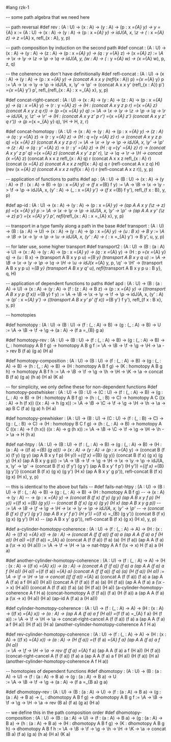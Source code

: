 #lang rzk-1

-- some path algebra that we need here

-- path reversal
#def rev : (A : U) -> (x : A) -> (y : A) -> (p : x =_{A} y) -> y =_{A} x
  := \(A : U) -> \(x : A) -> \(y : A) -> \(p : x =_{A} y) 
  -> idJ(A, x, \z -> \(_ : x =_{A} z) -> z =_{A} x, refl_{x : A}, y, p)

-- path composition by induction on the second path
#def concat : (A : U) -> (x : A) -> (y : A) -> (z : A) -> (p : x =_{A} y) -> (q : y =_{A} z) -> (x =_{A} z)
  := \A -> \x -> \y -> \z -> \p -> \q -> idJ(A, y, \(w : A) -> \(_ : y =_{A} w) -> (x =_{A} w), p, z, q)

-- the coherence we don't have definitionally
#def refl-concat : (A : U) -> (x : A) -> (y : A) -> (p : x =_{A} y) -> (concat A x x y (refl_{x : A}) p) =_{x =_{A} y} p
    := \A -> \x -> \y -> \p -> idJ(A, x, \y' -> \p' -> (concat A x x y' (refl_{x : A}) p') =_{x =_{A} y'} p', refl_{refl_{x : A} : x =_{A} x}, y, p)

#def concat-right-cancel : (A : U) -> (x : A) -> (y : A) -> (z : A) -> (p : x =_{A} y) -> (q : x =_{A} y) -> (r : y =_{A} z)
    -> (H : (concat A x y z p r) =_{x =_{A} z} (concat A x y z q r)) -> (p =_{x =_{A} y} q)
    := \A -> \x -> \y -> \z -> \p -> \q -> \r -> idJ(A, y, \z' -> \r' -> (H : (concat A x y z' p r') =_{x =_{A} z'} (concat A x y z' q r')) -> (p =_{x =_{A} y} q), \H -> H, z, r)    

#def concat-homotopy : (A : U) -> (x : A) -> (y : A) -> (p : x =_{A} y) -> (z : A) -> (q : y =_{A} z) -> (r : y =_{A} z)
    -> (H : q =_{y =_{A} z} r) -> (concat A x y z p q) =_{x =_{A} z} (concat A x y z p r)
    := \A -> \x -> \y -> \p -> idJ(A, x, \y' -> \p' -> (z : A) -> (q : y' =_{A} z) -> (r : y' =_{A} z) -> (H : q =_{y' =_{A} z} r) -> (concat A x y' z p' q) =_{x =_{A} z} (concat A x y' z p' r), \z -> \q -> \r -> \H -> concat (x =_{A} z) (concat A x x z refl_{x : A} q) r (concat A x x z refl_{x : A} r) (concat (x =_{A} z) (concat A x x z refl_{x : A} q) q r (refl-concat A x z q) H) (rev (x =_{A} z) (concat A x x z refl_{x : A} r) r (refl-concat A x z r)), y, p)

-- application of functions to paths
#def ap : (A : U) -> (B : U) -> (x : A) -> (y : A) -> (f : (x : A) -> B) -> (p : x =_{A} y) -> (f x =_{B} f y)
  := \A -> \B -> \x -> \y -> \f -> \p -> idJ(A, x, \(y' : A) -> \(_ : x =_{A} y') -> (f x =_{B} f y'), refl_{f x : B}, y, p)

#def ap-id : (A : U) -> (x : A) -> (y : A) -> (p : x =_{A} y) -> (ap A A x y (\z -> z) p) =_{x =_{A} y} p
    := \A -> \x -> \y -> \p -> idJ(A, x, \y' -> \p' -> (ap A A x y' (\z -> z) p') =_{x =_{A} y'} p', refl_{refl_{x : A} : x =_{A} x}, y, p)

-- transport in a type family along a path in the base
#def transport : (A : U) -> (B : (a : A) -> U) -> (x : A) -> (y : A) -> (p : x =_{A} y) -> (u : B x) -> B y
  := \A -> \B -> \x -> \y -> \p -> \u -> idJ(A, x, \(y' : A) -> \(_ : x =_{A} y') -> B y', u, y, p)

-- for later use, some higher transport
#def transport2 : (A : U) -> (B : (a : A) -> U) -> (x : A) -> (y : A) -> (p : x =_{A} y) -> (q : x =_{A} y) 
  -> (H : p =_{x =_{A} y} q) -> (u : B x) -> (transport A B x y p u) =_{B y} (transport A B x y q u)
  := \A -> \B -> \x -> \y -> \p -> \q -> \H -> \u -> idJ(x =_{A} y, p, \q' -> \H' -> (transport A B x y p u) =_{B y} (transport A B x y q' u), refl_{transport A B x y p u : B y}, q, H)  

-- application of dependent functions to paths
#def apd : (A : U) -> (B : (a : A) -> U) -> (x : A) -> (y : A) -> (f : (z : A) -> B z) -> (p : x =_{A} y) 
  -> ((transport A B x y p (f x)) =_{B y} f y)
  := \A -> \B -> \x -> \y -> \f -> \p -> idJ(A, x, \(y' : A) -> \(p' : x =_{A} y') 
  -> ((transport A B x y' p' (f x)) =_{B y'} f y'), refl_{f x : B x}, y, p)

-- homotopies

#def homotopy : (A : U) -> (B : U) -> (f : (_ : A) -> B) -> (g : (_ : A) -> B) -> U
    := \A -> \B -> \f -> \g -> (a : A) -> (f a =_{B} g a)
    
#def homotopy-rev : (A : U) -> (B : U) -> (f : (_ : A) -> B) -> (g : (_ : A) -> B) 
    -> (_ : homotopy A B f g) -> homotopy A B g f
    := \A -> \B -> \f -> \g -> \H -> \a -> rev B (f a) (g a) (H a)

#def homotopy-composition : (A : U) -> (B : U) -> (f : (_ : A) -> B) -> (g : (_ : A) -> B) -> (h : (_ : A) -> B)
    -> (H : homotopy A B f g) -> (K : homotopy A B g h) -> homotopy A B f h
    := \A -> \B -> \f -> \g -> \h -> \H -> \K -> \a -> concat B (f a) (g a) (h a) (H a) (K a)

-- for simplicity, we only define these for non-dependent functions
#def homotopy-postwhisker : (A : U) -> (B : U) -> (C : U) -> (f : (_ : A) -> B) -> (g : (_ : A) -> B) 
    -> (H : homotopy A B f g) -> (h : (_ : B) -> C) -> homotopy A C (\(x : A) -> h (f x)) (\(x : A) -> h (g x))
    := \A -> \B -> \C -> \f -> \g -> \H -> \h -> \a -> ap B C (f a) (g a) h (H a)

#def homotopy-prewhisker : (A : U) -> (B : U) -> (C : U) -> (f : (_ : B) -> C) -> (g : (_ : B) -> C) 
    -> (H : homotopy B C f g) -> (h : (_ : A) -> B) -> homotopy A C (\(x : A) -> f (h x)) (\(x : A) -> g (h x))
    := \A -> \B -> \C -> \f -> \g -> \H -> \h -> \a -> H (h a)

#def nat-htpy : (A : U) -> (B : U) -> (f : (_ : A) -> B) -> (g : (_ : A) -> B) -> (H : (a : A) -> ((f a) =_{B} (g a))) 
    -> (x : A) -> (y : A) -> (p : x =_{A} y) -> (concat B (f x) (f y) (g y) (ap A B x y f p) (H y)) =_{(f x) =_{B} (g y)} 
    (concat B (f x) (g x) (g y) (H x) (ap A B x y g p))
    := \A -> \B -> \f -> \g -> \H -> \x -> \y -> \p -> idJ(A, x, \y' -> \p' -> (concat B (f x) (f y') (g y') (ap A B x y' f p') (H y')) =_{(f x) =_{B} (g y')} (concat B (f x) (g x) (g y') (H x) (ap A B x y' g p')), refl-concat B (f x) (g x) (H x), y, p)

-- this is identical to the above but fails
-- #def fails-nat-htpy : (A : U) -> (B : U) -> (f : (_ : A) -> B) -> (g : (_ : A) -> B) -> (H : homotopy A B f g)
--  -> (x : A) -> (y : A)
--    -> (p : x =_{A} y) -> (concat B (f x) (f y) (g y) (ap A B x y f p) (H y)) =_{(f x) =_{B} (g y)} 
--    (concat B (f x) (g x) (g y) (H x) (ap A B x y g p))
--    := \A -> \B -> \f -> \g -> \H -> \x -> \y -> \p -> idJ(A, x, \y' -> \p' 
--     -> (concat B (f x) (f y') (g y') (ap A B x y' f p') (H y')) =_{(f x) =_{B} (g y')} (concat B (f x) (g x) (g y') (H x) 
--    (ap A B x y' g p')), refl-concat B (f x) (g x) (H x), y, p)

#def a-cylinder-homotopy-coherence : (A : U) -> (f : (_ : A) -> A) -> (H : (x : A) -> ((f x) =_{A} x)) -> (a : A) 
    -> (concat A (f (f a)) (f a) a (ap A A (f a) a f (H a)) (H a)) =_{(f (f a)) =_{A} a} (concat A (f (f a)) (f a) (a) (H (f a)) (ap A A (f a) a (\x -> x) (H a)))
    := \A -> \f -> \H -> \a -> nat-htpy A A f (\x -> x) H (f a) a (H a)

#def another-cylinder-homotopy-coherence : (A : U) -> (f : (_ : A) -> A) -> (H : (x : A) -> ((f x) =_{A} x)) -> (a : A) 
    -> (concat A (f (f a)) (f a) a (ap A A (f a) a f (H a)) (H a)) =_{(f (f a)) =_{A} a} 
    (concat A (f (f a)) (f a) (a) (H (f a)) (H a))
    := \A -> \f -> \H -> \a -> concat ((f (f a)) =_{A} a) (concat A (f (f a)) (f a) a (ap A A (f a) a f (H a)) (H a)) 
    (concat A (f (f a)) (f a) (a) (H (f a)) (ap A A (f a) a (\x -> x) (H a)))
     (concat A (f (f a)) (f a) (a) (H (f a)) (H a))
     (a-cylinder-homotopy-coherence A f H a)
     (concat-homotopy A (f (f a)) (f a) (H (f a)) a (ap A A (f a) a (\x -> x) (H a)) (H a) (ap-id A (f a) a (H a)))

#def cylinder-homotopy-coherence : (A : U) -> (f : (_ : A) -> A) -> (H : (x : A) -> ((f x) =_{A} x)) -> (a : A) 
    -> (ap A A (f a) a  f (H a)) =_{f (f a) =_{A} f a} (H (f a)) 
    := \A -> \f -> \H -> \a -> concat-right-cancel A (f (f a)) (f a) a (ap A A (f a) a  f (H a)) (H (f a)) (H a) 
    (another-cylinder-homotopy-coherence A f H a)

#def rev-cylinder-homotopy-coherence : (A : U) -> (f : (_ : A) -> A) -> (H : (x : A) -> ((f x) =_{A} x)) -> (a : A) 
    -> (H (f a)) =_{f (f a) =_{A} f a} (ap A A (f a) a  f (H a))  
    := \A -> \f -> \H -> \a -> rev (f (f a) =_{A} f a) (ap A A (f a) a  f (H a)) (H (f a)) (concat-right-cancel A (f (f a)) (f a) a (ap A A (f a) a  f (H a)) (H (f a)) (H a) 
    (another-cylinder-homotopy-coherence A f H a))

-- homotopies of dependent functions
#def dhomotopy : (A : U) -> (B : (a : A) -> U) -> (f : (a : A) -> B a) -> (g : (a : A) -> B a) -> U  
    := \A -> \B -> \f -> \g -> (a : A) -> (f a =_{B a} g a)

#def dhomotopy-rev : (A : U) -> (B : (a : A) -> U) -> (f : (a : A) -> B a) -> (g : (a : A) -> B a) 
    -> (_ : dhomotopy A B f g) -> dhomotopy A B g f
    := \A -> \B -> \f -> \g -> \H -> \a -> rev (B a) (f a) (g a) (H a)

-- we define this in the path composition order
#def dhomotopy-composition : (A : U) -> (B : (a : A) -> U) -> (f : (a : A) -> B a) -> (g : (a : A) -> B a) -> (h : (a : A) -> B a)
    -> (H : dhomotopy A B f g) -> (K : dhomotopy A B g h) -> dhomotopy A B f h
    := \A -> \B -> \f -> \g -> \h -> \H -> \K -> \a -> concat (B a) (f a) (g a) (h a) (H a) (K a)

